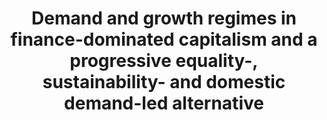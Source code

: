 ---
title: "Demand and growth regimes in finance-dominated capitalism and a progressive equality-, sustainability- and domestic demand-led alternative"
publishDate: "2023-09-17T00:00:00Z"
publication_types: ["3"]
authors:
- Eckhard Hein
- Franz Prante
- admin
featured: false
publication: '*PSL Quarterly Review, 76(305), 181-202*'
doi: "https://doi.org/10.13133/2037-3643/18211"
image: 
  preview only: true
---